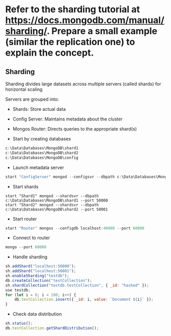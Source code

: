 # Refer to the sharding tutorial at https://docs.mongodb.com/manual/sharding/. Prepare a small example (similar the replication one) to explain the concept.

## Sharding
Sharding divides large datasets across multiple servers (called shards) for horizontal scaling

Servers are grouped into:
- Shards: Store actual data
- Config Server: Maintains metadata about the cluster
- Mongos Router: Directs queries to the appropriate shard(s)

- Start by creating databases
```js
c:\Data\Databases\MongoDB\shard1
c:\Data\Databases\MongoDB\shard2
c:\Data\Databases\MongoDB\config
```
- Launch metadata server
```js
start "ConfigServer" mongod --configsvr --dbpath c:\Data\Databases\MongoDB\config --port 40000
```

- Start shards
```
start "Shard1" mongod --shardsvr --dbpath c:\Data\Databases\MongoDB\shard1 --port 50000
start "Shard2" mongod --shardsvr --dbpath c:\Data\Databases\MongoDB\shard2 --port 50001
```

- Start router

```js
start "Router" mongos --configdb localhost:40000 --port 60000
```

- Connect to router
```js
mongo --port 60000
```

- Handle sharding
```js
sh.addShard("localhost:50000");
sh.addShard("localhost:50001");
sh.enableSharding("testdb");
db.createCollection("testCollection");
sh.shardCollection("testdb.testCollection", { _id: "hashed" });
use testdb;
for (let i = 0; i < 100; i++) {
    db.testCollection.insert({ _id: i, value: `Document ${i}` });
}
```

- Check data distribution
```js
sh.status();
db.testCollection.getShardDistribution();
```

